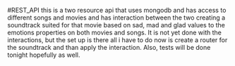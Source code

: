 #REST_API
this is a two resource api that uses mongodb and has access to different songs and movies and has interaction between the two creating a soundtrack suited for that movie based on sad, mad and glad values to the emotions properties on both movies and songs. It is not yet done with the interactions, but the set up is there all i have to do now is create a router for the soundtrack and than apply the interaction. Also, tests will be done tonight hopefully as well.
